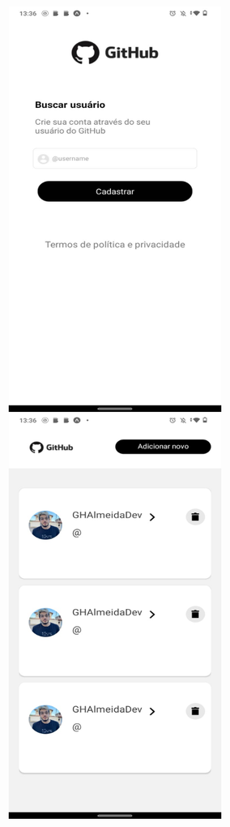 <p align="center">
  <img src="assets/print/tela1.jpeg" width="420" height="800" title="tela1">
  <img src="assets/print/tela2.jpeg" width="420" height="800" alt="tela2">
</p>